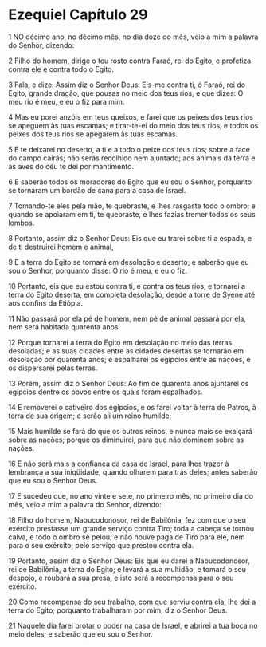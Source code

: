 # Ezequiel Capítulo 29

1	NO décimo ano, no décimo mês, no dia doze do mês, veio a mim a palavra do Senhor, dizendo:

2	Filho do homem, dirige o teu rosto contra Faraó, rei do Egito, e profetiza contra ele e contra todo o Egito.

3	Fala, e dize: Assim diz o Senhor Deus: Eis-me contra ti, ó Faraó, rei do Egito, grande dragão, que pousas no meio dos teus rios, e que dizes: O meu rio é meu, e eu o fiz para mim.

4	Mas eu porei anzóis em teus queixos, e farei que os peixes dos teus rios se apeguem às tuas escamas; e tirar-te-ei do meio dos teus rios, e todos os peixes dos teus rios se apegarem às tuas escamas.

5	E te deixarei no deserto, a ti e a todo o peixe dos teus rios; sobre a face do campo cairás; não serás recolhido nem ajuntado; aos animais da terra e às aves do céu te dei por mantimento.

6	E saberão todos os moradores do Egito que eu sou o Senhor, porquanto se tornaram um bordão de cana para a casa de Israel.

7	Tomando-te eles pela mão, te quebraste, e lhes rasgaste todo o ombro; e quando se apoiaram em ti, te quebraste, e lhes fazias tremer todos os seus lombos.

8	Portanto, assim diz o Senhor Deus: Eis que eu trarei sobre ti a espada, e de ti destruirei homem e animal,

9	E a terra do Egito se tornará em desolação e deserto; e saberão que eu sou o Senhor, porquanto disse: O rio é meu, e eu o fiz.

10	Portanto, eis que eu estou contra ti, e contra os teus rios; e tornarei a terra do Egito deserta, em completa desolação, desde a torre de Syene até aos confins da Etiópia.

11	Não passará por ela pé de homem, nem pé de animal passará por ela, nem será habitada quarenta anos.

12	Porque tornarei a terra do Egito em desolação no meio das terras desoladas; e as suas cidades entre as cidades desertas se tornarão em desolação por quarenta anos; e espalharei os egípcios entre as nações, e os dispersarei pelas terras.

13	Porém, assim diz o Senhor Deus: Ao fim de quarenta anos ajuntarei os egípcios dentre os povos entre os quais foram espalhados.

14	E removerei o cativeiro dos egípcios, e os farei voltar à terra de Patros, à terra de sua origem; e serão ali um reino humilde;

15	Mais humilde se fará do que os outros reinos, e nunca mais se exalçará sobre as nações; porque os diminuirei, para que não dominem sobre as nações.

16	E não será mais a confiança da casa de Israel, para lhes trazer à lembrança a sua iniqüidade, quando olharem para trás deles; antes saberão que eu sou o Senhor Deus.

17	E sucedeu que, no ano vinte e sete, no primeiro mês, no primeiro dia do mês, veio a mim a palavra do Senhor, dizendo:

18	Filho do homem, Nabucodonosor, rei de Babilônia, fez com que o seu exército prestasse um grande serviço contra Tiro; toda a cabeça se tornou calva, e todo o ombro se pelou; e não houve paga de Tiro para ele, nem para o seu exército, pelo serviço que prestou contra ela.

19	Portanto, assim diz o Senhor Deus: Eis que eu darei a Nabucodonosor, rei de Babilônia, a terra do Egito; e levará a sua multidão, e tomará o seu despojo, e roubará a sua presa, e isto será a recompensa para o seu exército.

20	Como recompensa do seu trabalho, com que serviu contra ela, lhe dei a terra do Egito; porquanto trabalharam por mim, diz o Senhor Deus.

21	Naquele dia farei brotar o poder na casa de Israel, e abrirei a tua boca no meio deles; e saberão que eu sou o Senhor.

